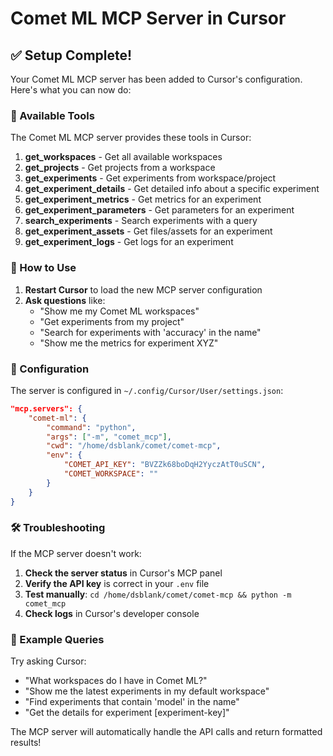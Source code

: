 # Comet ML MCP Server in Cursor

## ✅ Setup Complete!

Your Comet ML MCP server has been added to Cursor's configuration. Here's what you can now do:

### 🚀 Available Tools

The Comet ML MCP server provides these tools in Cursor:

1. **get_workspaces** - Get all available workspaces
2. **get_projects** - Get projects from a workspace
3. **get_experiments** - Get experiments from workspace/project
4. **get_experiment_details** - Get detailed info about a specific experiment
5. **get_experiment_metrics** - Get metrics for an experiment
6. **get_experiment_parameters** - Get parameters for an experiment
7. **search_experiments** - Search experiments with a query
8. **get_experiment_assets** - Get files/assets for an experiment
9. **get_experiment_logs** - Get logs for an experiment

### 💬 How to Use

1. **Restart Cursor** to load the new MCP server configuration
2. **Ask questions** like:
   - "Show me my Comet ML workspaces"
   - "Get experiments from my project"
   - "Search for experiments with 'accuracy' in the name"
   - "Show me the metrics for experiment XYZ"

### 🔧 Configuration

The server is configured in `~/.config/Cursor/User/settings.json`:

```json
"mcp.servers": {
    "comet-ml": {
        "command": "python",
        "args": ["-m", "comet_mcp"],
        "cwd": "/home/dsblank/comet/comet-mcp",
        "env": {
            "COMET_API_KEY": "BVZZk68boDqH2YyczAtT0uSCN",
            "COMET_WORKSPACE": ""
        }
    }
}
```

### 🛠️ Troubleshooting

If the MCP server doesn't work:

1. **Check the server status** in Cursor's MCP panel
2. **Verify the API key** is correct in your `.env` file
3. **Test manually**: `cd /home/dsblank/comet/comet-mcp && python -m comet_mcp`
4. **Check logs** in Cursor's developer console

### 📝 Example Queries

Try asking Cursor:

- "What workspaces do I have in Comet ML?"
- "Show me the latest experiments in my default workspace"
- "Find experiments that contain 'model' in the name"
- "Get the details for experiment [experiment-key]"

The MCP server will automatically handle the API calls and return formatted results!

